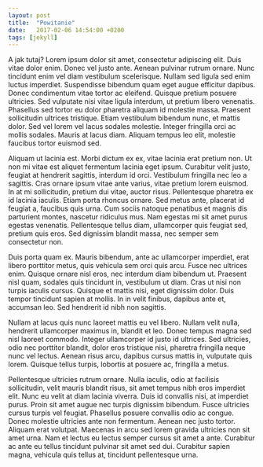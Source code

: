 ```yaml
---
layout: post
title:  "Powitanie"
date:   2017-02-06 14:54:00 +0200
tags: [jekyll]
---
```


<p>
A jak tutaj? Lorem ipsum dolor sit amet, consectetur adipiscing elit. Duis vitae dolor enim. Donec vel justo ante. Aenean pulvinar rutrum ornare. Nunc tincidunt enim vel diam vestibulum scelerisque. Nullam sed ligula sed enim luctus imperdiet. Suspendisse bibendum quam eget augue efficitur dapibus. Donec condimentum vitae tortor ac eleifend. Quisque pretium posuere ultricies. Sed vulputate nisi vitae ligula interdum, ut pretium libero venenatis. Phasellus sed tortor eu dolor pharetra aliquam id molestie massa. Praesent sollicitudin ultrices tristique. Etiam vestibulum bibendum nunc, et mattis dolor. Sed vel lorem vel lacus sodales molestie. Integer fringilla orci ac mollis sodales. Mauris at lacus diam. Aliquam tempus leo elit, molestie faucibus tortor euismod sed.
</p>
<p>
Aliquam ut lacinia est. Morbi dictum ex ex, vitae lacinia erat pretium non. Ut non mi vitae est aliquet fermentum lacinia eget ipsum. Curabitur velit justo, feugiat at hendrerit sagittis, interdum id orci. Vestibulum fringilla nec leo a sagittis. Cras ornare ipsum vitae ante varius, vitae pretium lorem euismod. In at mi sollicitudin, pretium dui vitae, auctor risus. Pellentesque pharetra ex id lacinia iaculis. Etiam porta rhoncus ornare. Sed metus ante, placerat id feugiat a, faucibus quis urna. Cum sociis natoque penatibus et magnis dis parturient montes, nascetur ridiculus mus. Nam egestas mi sit amet purus egestas venenatis. Pellentesque tellus diam, ullamcorper quis feugiat sed, pretium quis eros. Sed dignissim blandit massa, nec semper sem consectetur non.
</p>
<p>
Duis porta quam ex. Mauris bibendum, ante ac ullamcorper imperdiet, erat libero porttitor metus, quis vehicula sem orci quis arcu. Fusce nec ultrices enim. Quisque ornare nisl eros, nec interdum diam bibendum ut. Praesent nisl quam, sodales quis tincidunt in, vestibulum ut diam. Cras ut nisi non turpis iaculis cursus. Quisque et mattis nisi, eget dignissim dolor. Duis tempor tincidunt sapien at mollis. In in velit finibus, dapibus ante et, accumsan leo. Sed hendrerit id nibh non sagittis.
</p>
<p>
Nullam at lacus quis nunc laoreet mattis eu vel libero. Nullam velit nulla, hendrerit ullamcorper maximus in, blandit et leo. Donec tempus magna sed nisl laoreet commodo. Integer ullamcorper id justo id ultrices. Sed ultricies, odio nec porttitor blandit, dolor eros tristique nisi, pharetra fringilla neque nunc vel lectus. Aenean risus arcu, dapibus cursus mattis in, vulputate quis lorem. Quisque tellus turpis, lobortis at posuere ac, fringilla a metus.
</p>
<p>
Pellentesque ultricies rutrum ornare. Nulla iaculis, odio at facilisis sollicitudin, velit mauris blandit risus, sit amet tempus nibh eros imperdiet elit. Nunc eu velit at diam lacinia viverra. Duis id convallis nisi, at imperdiet purus. Proin sit amet augue nec turpis dignissim bibendum. Fusce ultricies cursus turpis vel feugiat. Phasellus posuere convallis odio ac congue. Donec molestie ultricies ante non fermentum. Aenean nec justo tortor. Aliquam erat volutpat. Maecenas in arcu sed lorem gravida ultricies non sit amet urna. Nam et lectus eu lectus semper cursus sit amet a ante. Curabitur ac ante eu tellus tincidunt pulvinar sit amet sed dui. Curabitur sapien magna, vehicula quis tellus at, tincidunt pellentesque urna.
</p>
